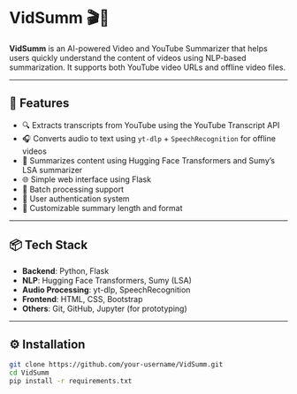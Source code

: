 # VidSumm 🎬🤖

**VidSumm** is an AI-powered Video and YouTube Summarizer that helps users quickly understand the content of videos using NLP-based summarization. It supports both YouTube video URLs and offline video files.

---

## 🚀 Features

- 🔍 Extracts transcripts from YouTube using the YouTube Transcript API
- 🎧 Converts audio to text using `yt-dlp` + `SpeechRecognition` for offline videos
- 🧠 Summarizes content using Hugging Face Transformers and Sumy’s LSA summarizer
- 🌐 Simple web interface using Flask
- 🧾 Batch processing support
- 🔐 User authentication system
- 🧠 Customizable summary length and format

---

## 📦 Tech Stack

- **Backend**: Python, Flask
- **NLP**: Hugging Face Transformers, Sumy (LSA)
- **Audio Processing**: yt-dlp, SpeechRecognition
- **Frontend**: HTML, CSS, Bootstrap
- **Others**: Git, GitHub, Jupyter (for prototyping)

---

## ⚙️ Installation

```bash
git clone https://github.com/your-username/VidSumm.git
cd VidSumm
pip install -r requirements.txt
